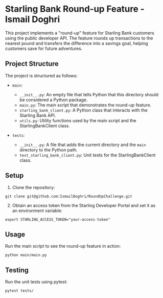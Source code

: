 # Starling Bank Round-up Feature - Ismail Doghri

This project implements a "round-up" feature for Starling Bank customers using the public developer API. The feature rounds up transactions to the nearest pound and transfers the difference into a savings goal, helping customers save for future adventures.

## Project Structure

The project is structured as follows:

- `main`:
  - `__init__.py`: An empty file that tells Python that this directory should be considered a Python package.
  - `main.py`: The main script that demonstrates the round-up feature.
  - `starling_bank_client.py`: A Python class that interacts with the Starling Bank API.
  - `utils.py`: Utility functions used by the main script and the StarlingBankClient class.

- `tests`:
  - `__init__.py`: A file that adds the current directory and the `main` directory to the Python path.
  - `test_starling_bank_client.py`: Unit tests for the StarlingBankClient class.


## Setup

1. Clone the repository:

```
git clone git@github.com:IsmailDoghri/RoundUpChallenge.git
```

2. Obtain an access token from the Starling Developer Portal and set it as an environment variable:

```
export STARLING_ACCESS_TOKEN="your-access-token"
```


## Usage

Run the main script to see the round-up feature in action:

 ```
python main/main.py
```


## Testing

Run the unit tests using pytest:

```
pytest tests/
```
